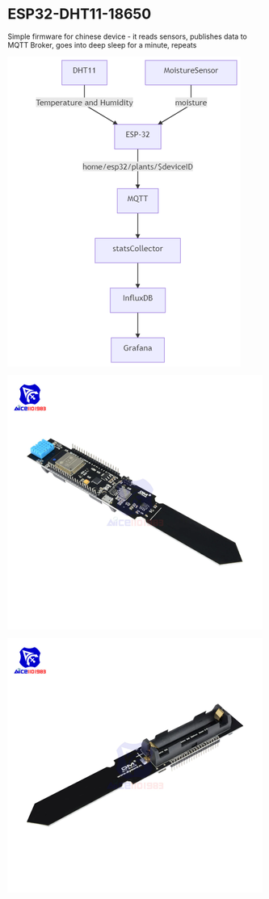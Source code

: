 # ESP32-DHT11-18650

Simple firmware for chinese device - it reads sensors, publishes data to MQTT Broker, goes into deep sleep for a minute, repeats

![flow](https://raw.githubusercontent.com/mariusz-kabala/home-automation-arduino/master/ESP32-DHT11-18650/docs/flow.png 'Flow')

![device1](https://raw.githubusercontent.com/mariusz-kabala/home-automation-arduino/master/ESP32-DHT11-18650/docs/device1.webp 'device1')

![device2](https://raw.githubusercontent.com/mariusz-kabala/home-automation-arduino/master/ESP32-DHT11-18650/docs/device2.webp 'device2')